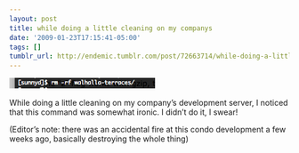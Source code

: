 ```yaml
---
layout: post
title: while doing a little cleaning on my companys
date: '2009-01-23T17:15:41-05:00'
tags: []
tumblr_url: http://endemic.tumblr.com/post/72663714/while-doing-a-little-cleaning-on-my-companys
---
```

 ![](/tumblr_files/GozJ8yit3j2yhy49ADPgvc9Ho1_400.png)  

While doing a little cleaning on my company’s development server, I noticed that this command was somewhat ironic. I didn’t do it, I swear!

(Editor’s note: there was an accidental fire at this condo development a few weeks ago, basically destroying the whole thing)

